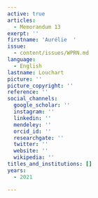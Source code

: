 ```yaml
---
active: true
articles:
  - Memorandum 13
exerpt: ''
firstname: 'Aurélie  '
issue:
  - content/issues/WPRN.md
language:
  - English
lastname: Louchart
picture: ''
picture_copyright: ''
reference: ''
social_channels:
  google_scholar: ''
  instagram: ''
  linkedin: ''
  mendeley: ''
  orcid_id: ''
  researchgate: ''
  twitter: ''
  website: ''
  wikipedia: ''
titles_and_institutions: []
years:
  - 2021

---
```

